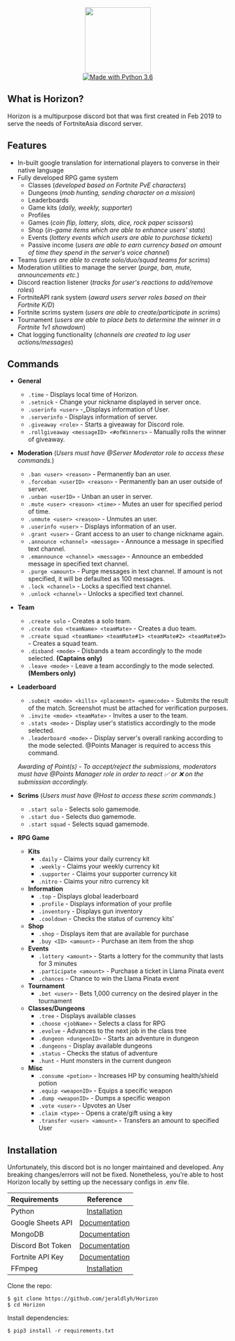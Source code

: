 <div align="center">
  <img src="https://i.ibb.co/ZKTbQJJ/FALogo.png" width="150" height="150" />
  <br />

  <a href="https://www.python.org/downloads/">
    <img src="https://img.shields.io/badge/Made%20With-Python%203.7-blue.svg?style=for-the-badge&logo=Python" alt="Made with Python 3.6">
  </a>
</div>

## What is Horizon?
Horizon is a multipurpose discord bot that was first created in Feb 2019 to serve the needs of FortniteAsia discord server.

## Features
* In-built google translation for international players to converse in their native language
* Fully developed RPG game system
  * Classes (_developed based on Fortnite PvE characters_)
  * Dungeons (_mob hunting, sending character on a mission_)
  * Leaderboards
  * Game kits (_daily, weekly, supporter_)
  * Profiles
  * Games (_coin flip, lottery, slots, dice, rock paper scissors_)
  * Shop (_in-game items which are able to enhance users' stats_)
  * Events (_lottery events which users are able to purchase tickets_)
  * Passive income (_users are able to earn currency based on amount of time they spend in the server's voice channel_)
* Teams (_users are able to create solo/duo/squad teams for scrims_)
* Moderation utilities to manage the server (_purge, ban, mute, announcements etc._)
* Discord reaction listener (_tracks for user's reactions to add/remove roles_)
* FortniteAPI rank system (_award users server roles based on their Fortnite K/D_)
* Fortnite scrims system (_users are able to create/participate in scrims_)
* Tournament (_users are able to place bets to determine the winner in a Fortnite 1v1 showdown_)
* Chat logging functionality (_channels are created to log user actions/messages_)

## Commands
* **General**
  * `.time` - Displays local time of Horizon.
  * `.setnick` - Change your nickname displayed in server once.
  * `.userinfo <user>` -_Displays information of User.
  * `.serverinfo` - Displays information of server.
  * `.giveaway <role>` - Starts a giveaway for Discord role.
  * `.rollgiveaway <messageID> <#ofWinners>` - Manually rolls the winner of giveaway.

* **Moderation** (_Users must have @Server Moderator role to access these commands._)
  * `.ban <user> <reason>` - Permanently ban an user.
  * `.forceban <userID> <reason>` - Permanently ban an user outside of server.
  * `.unban <userID>` - Unban an user in server.
  * `.mute <user> <reason> <time>` - Mutes an user for specified period of time.
  * `.unmute <user> <reason>` - Unmutes an user.
  * `.userinfo <user>` - Displays information of an user.
  * `.grant <user>` - Grant access to an user to change nickname again.
  * `.announce <channel> <message>` - Announce a message in specified text channel.
  * `.emannounce <channel> <message>` - Announce an embedded message in specified text channel.
  * `.purge <amount>` - Purge messages in text channel. If amount is not specified, it will be defaulted as 100 messages.
  * `.lock <channel>` - Locks a specified text channel.
  * `.unlock <channel>` - Unlocks a specified text channel.
  
* **Team**
  * `.create solo` - Creates a solo team.
  * `.create duo <teamName> <teamMate>` - Creates a duo team.
  * `.create squad <teamName> <teamMate#1> <teamMate#2> <teamMate#3>` - Creates a squad team.
  * `.disband <mode>` - Disbands a team accordingly to the mode selected. **(Captains only)**
  * `.leave <mode>` - Leave a team accordingly to the mode selected. **(Members only)**

* **Leaderboard**
  * `.submit <mode> <kills> <placement> <gamecode>` - Submits the result of the match. Screenshot must be attached for verification purposes.
  * `.invite <mode> <teamMate>` - Invites a user to the team.
  * `.stats <mode>` - Display user's statistics accordingly to the mode selected.
  * `.leaderboard <mode>` - Display server's overall ranking according to the mode selected. @Points Manager is required to access this command.

  _Awarding of Point(s) - To accept/reject the submissions, moderators must have @Points Manager role in order to react :white_check_mark: or :x: on the submission accordingly._
  
* **Scrims** (_Users must have @Host to access these scrim commands._)
  * `.start solo` - Selects solo gamemode.
  * `.start duo` - Selects duo gamemode.
  * `.start squad` - Selects squad gamemode.

* **RPG Game**
  * **Kits**
    * `.daily` - Claims your daily currency kit
    * `.weekly` - Claims your weekly currency kit
    * `.supporter` - Claims your supporter currency kit
    * `.nitro` - Claims your nitro currency kit
  * **Information**
    * `.top` - Displays global leaderboard
    * `.profile` - Displays information of your profile
    * `.inventory` - Displays gun inventory
    * `.cooldown` - Checks the status of currency kits'
  * **Shop**
    * `.shop` - Displays item that are available for purchase
    * `.buy <ID> <amount>` - Purchase an item from the shop
  * **Events**
    * `.lottery <amount>` - Starts a lottery for the community that lasts for 3 minutes
    * `.participate <amount>` - Purchase a ticket in Llama Pinata event
    * `.chances` - Chance to win the Llama Pinata event
  * **Tournament**
    * `.bet <user>` - Bets 1,000 currency on the desired player in the tournament
  * **Classes/Dungeons**
    * `.tree` - Displays available classes
    * `.choose <jobName>` - Selects a class for RPG
    * `.evolve` - Advances to the next job in the class tree
    * `.dungeon <dungeonID>` - Starts an adventure in dungeon
    * `.dungeons` - Display available dungeons
    * `.status` - Checks the status of adventure
    * `.hunt` - Hunt monsters in the current dungeon
  * **Misc**
    * `.consume <potion>` - Increases HP by consuming health/shield potion
    * `.equip <weaponID>` - Equips a specific weapon
    * `.dump <weaponID>` - Dumps a specific weapon
    * `.vote <user>` - Upvotes an User
    * `.claim <type>` - Opens a crate/gift using a key
    * `.transfer <user> <amount>` - Transfers an amount to specified User

## Installation
Unfortunately, this discord bot is no longer maintained and developed. Any breaking changes/errors will not be fixed.
Nonetheless, you're able to host Horizon locally by setting up the necessary configs in .env file.

| Requirements             | Reference                                                        |
:------------------------- | :--------------------------------------------------------------: |
| Python                   | [Installation](https://www.python.org/)                          |
| Google Sheets API        | [Documentation](https://developers.google.com/sheets/api)        |
| MongoDB                  | [Documentation](https://docs.atlas.mongodb.com/)                 |
| Discord Bot Token        | [Documentation](https://discord.com/developers/docs/intro)       |
| Fortnite API Key         | [Documentation](https://fortnitetracker.com/site-api)            |
| FFmpeg                   | [Installation](https://www.ffmpeg.org/download.html)             |

Clone the repo:
```console
$ git clone https://github.com/jeraldlyh/Horizon
$ cd Horizon
```

Install dependencies:
```console
$ pip3 install -r requirements.txt
```
